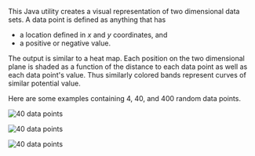This Java utility creates a visual representation of two dimensional data sets. A data point is defined as anything that has

*   a location defined in *x* and *y* coordinates, and
*   a positive or negative value.

The output is similar to a heat map. Each position on the two dimensional plane is shaded as a function of the distance to each data point as well as each data point's value. Thus similarly colored bands represent curves of similar potential value.


Here are some examples containing 4, 40, and 400 random data points.

![40 data points](http://farm9.staticflickr.com/8111/8566083403_3cd4cc3c78.jpg)

![40 data points](http://farm9.staticflickr.com/8511/8567179808_10835d2e63.jpg)

![40 data points](http://farm9.staticflickr.com/8244/8567179792_fcb1dd9806.jpg)
